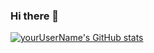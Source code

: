 ### Hi there 👋



[![yourUserName's GitHub stats](https://github-readme-stats.vercel.app/api?username=yourUserName)](https://github.com/yourUserName/github-readme-stats)


<!--
**JamesStop/JamesStop** is a ✨ _special_ ✨ repository because its `README.md` (this file) appears on your GitHub profile.

Here are some ideas to get you started:

- 🔭 I’m currently working on ...
- 🌱 I’m currently learning ...
- 👯 I’m looking to collaborate on ...
- 🤔 I’m looking for help with ...
- 💬 Ask me about ...
- 📫 How to reach me: ...
- 😄 Pronouns: ...
- ⚡ Fun fact: ...
-->
